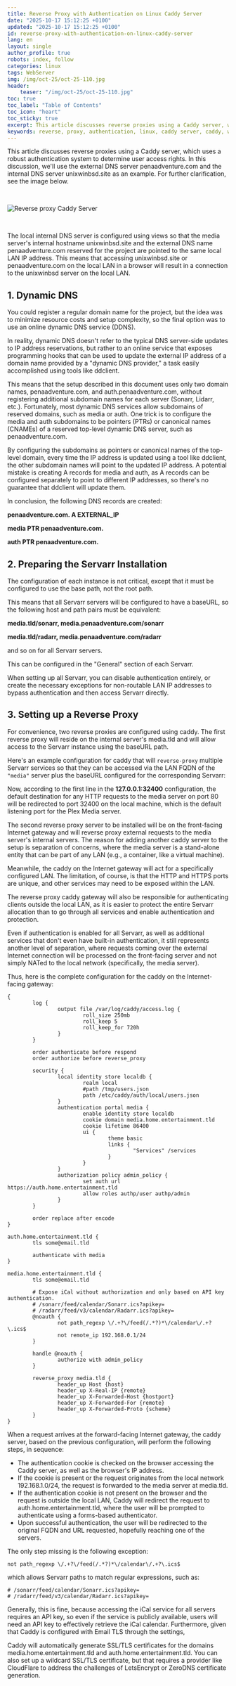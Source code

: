 ```yaml
---
title: Reverse Proxy with Authentication on Linux Caddy Server
date: "2025-10-17 15:12:25 +0100"
updated: "2025-10-17 15:12:25 +0100"
id: reverse-proxy-with-authentication-on-linux-caddy-server
lang: en
layout: single
author_profile: true
robots: index, follow
categories: linux
tags: WebServer
img: /img/oct-25/oct-25-110.jpg
header: 
    teaser: "/img/oct-25/oct-25-110.jpg"
toc: true
toc_label: "Table of Contents"
toc_icon: "heart"
toc_sticky: true
excerpt: This article discusses reverse proxies using a Caddy server, which uses a robust authentication system to determine user access rights. In this discussion, we'll use the external DNS server penaadventure.com and the internal DNS server unixwinbsd.site as an example. For further clarification, see the image below.
keywords: reverse, proxy, authentication, linux, caddy server, caddy, web server
---
```


This article discusses reverse proxies using a Caddy server, which uses a robust authentication system to determine user access rights. In this discussion, we'll use the external DNS server penaadventure.com and the internal DNS server unixwinbsd.site as an example. For further clarification, see the image below.

<br/>

![Reverse proxy Caddy Server](/img/oct-25/oct-25-110.jpg)

<br/>


The local internal DNS server is configured using views so that the media server's internal hostname unixwinbsd.site and the external DNS name penaadventure.com reserved for the project are pointed to the same local LAN IP address. This means that accessing unixwinbsd.site or penaadventure.com on the local LAN in a browser will result in a connection to the unixwinbsd server on the local LAN.


## 1. Dynamic DNS

You could register a regular domain name for the project, but the idea was to minimize resource costs and setup complexity, so the final option was to use an online dynamic DNS service (DDNS).

In reality, dynamic DNS doesn't refer to the typical DNS server-side updates to IP address reservations, but rather to an online service that exposes programming hooks that can be used to update the external IP address of a domain name provided by a "dynamic DNS provider," a task easily accomplished using tools like ddclient.

This means that the setup described in this document uses only two domain names, penaadventure.com, and auth.penaadventure.com, without registering additional subdomain names for each server (Sonarr, Lidarr, etc.). Fortunately, most dynamic DNS services allow subdomains of reserved domains, such as media or auth. One trick is to configure the media and auth subdomains to be pointers (PTRs) or canonical names (CNAMEs) of a reserved top-level dynamic DNS server, such as penaadventure.com.

By configuring the subdomains as pointers or canonical names of the top-level domain, every time the IP address is updated using a tool like ddclient, the other subdomain names will point to the updated IP address. A potential mistake is creating A records for media and auth, as A records can be configured separately to point to different IP addresses, so there's no guarantee that ddclient will update them.

In conclusion, the following DNS records are created:

**penaadventure.com.      A            EXTERNAL_IP**

**media                   PTR          penaadventure.com.**

**auth                    PTR          penaadventure.com.**


## 2. Preparing the Servarr Installation

The configuration of each instance is not critical, except that it must be configured to use the base path, not the root path.

This means that all Servarr servers will be configured to have a baseURL, so the following host and path pairs must be equivalent:

**media.tld/sonarr, media.penaadventure.com/sonarr**

**media.tld/radarr, media.penaadventure.com/radarr**


and so on for all Servarr servers.

This can be configured in the "General" section of each Servarr.

When setting up all Servarr, you can disable authentication entirely, or create the necessary exceptions for non-routable LAN IP addresses to bypass authentication and then access Servarr directly.

## 3. Setting up a Reverse Proxy

For convenience, two reverse proxies are configured using caddy. The first reverse proxy will reside on the internal server's media.tld and will allow access to the Servarr instance using the baseURL path.

Here's an example configuration for caddy that will `reverse-proxy` multiple Servarr services so that they can be accessed via the LAN FQDN of the `"media"` server plus the baseURL configured for the corresponding Servarr:

Now, according to the first line in the **127.0.0.1:32400** configuration, the default destination for any HTTP requests to the media server on port 80 will be redirected to port 32400 on the local machine, which is the default listening port for the Plex Media server.

The second reverse proxy server to be installed will be on the front-facing Internet gateway and will reverse proxy external requests to the media server's internal servers. The reason for adding another caddy server to the setup is separation of concerns, where the media server is a stand-alone entity that can be part of any LAN (e.g., a container, like a virtual machine).

Meanwhile, the caddy on the Internet gateway will act for a specifically configured LAN. The limitation, of course, is that the HTTP and HTTPS ports are unique, and other services may need to be exposed within the LAN.

The reverse proxy caddy gateway will also be responsible for authenticating clients outside the local LAN, as it is easier to protect the entire Servarr allocation than to go through all services and enable authentication and protection.

Even if authentication is enabled for all Servarr, as well as additional services that don't even have built-in authentication, it still represents another level of separation, where requests coming over the external Internet connection will be processed on the front-facing server and not simply NATed to the local network (specifically, the media server).

Thus, here is the complete configuration for the caddy on the Internet-facing gateway:

```
{
        log {
                output file /var/log/caddy/access.log {
                        roll_size 250mb
                        roll_keep 5
                        roll_keep_for 720h
                }
        }

        order authenticate before respond
        order authorize before reverse_proxy

        security {
                local identity store localdb {
                        realm local
                        #path /tmp/users.json
                        path /etc/caddy/auth/local/users.json
                }
                authentication portal media {
                        enable identity store localdb
                        cookie domain media.home.entertainment.tld
                        cookie lifetime 86400
                        ui {
                                theme basic
                                links {
                                        "Services" /services
                                }
                        }
                }
                authorization policy admin_policy {
                        set auth url https://auth.home.entertainment.tld
                        allow roles authp/user authp/admin
                }
        }

        order replace after encode
}

auth.home.entertainment.tld {
        tls some@email.tld
        
        authenticate with media
}

media.home.entertainment.tld {
        tls some@email.tld

        # Expose iCal without authorization and only based on API key authentication.
        # /sonarr/feed/calendar/Sonarr.ics?apikey=
        # /radarr/feed/v3/calendar/Radarr.ics?apikey=
        @noauth {
                not path_regexp \/.+?\/feed(/.*?)*\/calendar\/.+?\.ics$
                not remote_ip 192.168.0.1/24
        }

        handle @noauth {
                authorize with admin_policy
        }

        reverse_proxy media.tld {
                header_up Host {host}
                header_up X-Real-IP {remote}
                header_up X-Forwarded-Host {hostport}
                header_up X-Forwarded-For {remote}
                header_up X-Forwarded-Proto {scheme}
        }
}
```

When a request arrives at the forward-facing Internet gateway, the caddy server, based on the previous configuration, will perform the following steps, in sequence:

- The authentication cookie is checked on the browser accessing the Caddy server, as well as the browser's IP address.
- If the cookie is present or the request originates from the local network 192.168.1.0/24, the request is forwarded to the media server at media.tld.
- If the authentication cookie is not present on the browser and the request is outside the local LAN, Caddy will redirect the request to auth.home.entertainment.tld, where the user will be prompted to authenticate using a forms-based authenticator.
- Upon successful authentication, the user will be redirected to the original FQDN and URL requested, hopefully reaching one of the servers.

The only step missing is the following exception:

```
not path_regexp \/.+?\/feed(/.*?)*\/calendar\/.+?\.ics$
```

which allows Servarr paths to match regular expressions, such as:

```
# /sonarr/feed/calendar/Sonarr.ics?apikey=
# /radarr/feed/v3/calendar/Radarr.ics?apikey=
```

Generally, this is fine, because accessing the iCal service for all servers requires an API key, so even if the service is publicly available, users will need an API key to effectively retrieve the iCal calendar. Furthermore, given that Caddy is configured with Email TLS through the settings,

Caddy will automatically generate SSL/TLS certificates for the domains media.home.entertainment.tld and auth.home.entertainment.tld. You can also set up a wildcard SSL/TLS certificate, but that requires a provider like CloudFlare to address the challenges of LetsEncrypt or ZeroDNS certificate generation.